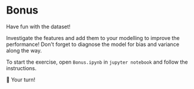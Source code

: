 # Bonus

Have fun with the dataset! 

Investigate the features and add them to your modelling to improve the performance! Don't forget to diagnose the model for bias and variance along the way.

To start the exercise, open `Bonus.ipynb` in `jupyter notebook` and follow the instructions.

🚀 Your turn!

